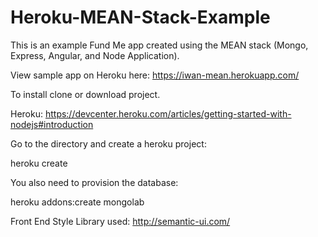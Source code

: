 # Heroku-MEAN-Stack-Example
This is an example Fund Me app created using the MEAN stack (Mongo, Express, Angular, and Node Application).

View sample app on Heroku here: https://iwan-mean.herokuapp.com/

To install clone or download project.

Heroku: 
https://devcenter.heroku.com/articles/getting-started-with-nodejs#introduction

Go to the directory and create a heroku project:

heroku create <PROJECT-NAME>

You also need to provision the database:

heroku addons:create mongolab

Front End Style Library used: http://semantic-ui.com/
